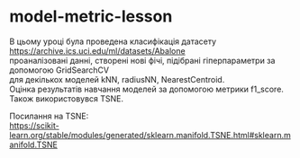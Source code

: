 # model-metric-lesson

В цьому уроці була проведена класифікація датасету https://archive.ics.uci.edu/ml/datasets/Abalone <br>
проаналізовані данні, створені нові фічі, підібрані гіперпараметри за допомогою GridSearchCV <br>
для декількох моделей kNN, radiusNN, NearestCentroid. <br>
Оцінка результатів навчання моделей за допомогою метрики f1_score. Також використовувся TSNE.

Посилання на TSNE: <br>
https://scikit-learn.org/stable/modules/generated/sklearn.manifold.TSNE.html#sklearn.manifold.TSNE
